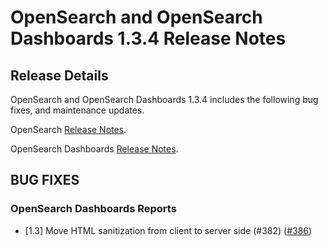 # OpenSearch and OpenSearch Dashboards 1.3.4 Release Notes

## Release Details

OpenSearch and OpenSearch Dashboards 1.3.4 includes the following bug fixes, and maintenance updates.

OpenSearch [Release Notes](https://github.com/opensearch-project/OpenSearch/blob/main/release-notes/opensearch.release-notes-1.3.4.md).

OpenSearch Dashboards [Release Notes](https://github.com/opensearch-project/OpenSearch-Dashboards/blob/main/release-notes/opensearch-dashboards.release-notes-1.3.4.md).


## BUG FIXES

### OpenSearch Dashboards Reports
* [1.3] Move HTML sanitization from client to server side (#382) ([#386](https://github.com/opensearch-project/dashboards-reports/pull/386))

